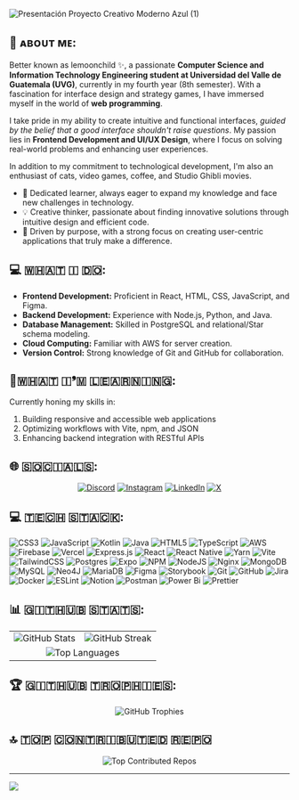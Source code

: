 ![Presentación Proyecto Creativo Moderno Azul (1)](https://github.com/user-attachments/assets/2d9b4029-73a0-4261-8e89-0c825350b46a)

## 💫 ᴀʙᴏᴜᴛ ᴍᴇ:
Better known as lemoonchild ✨, a passionate **Computer Science and Information Technology Engineering student at Universidad del Valle de Guatemala (UVG)**, currently in my fourth year (8th semester). With a fascination for interface design and strategy games, I have immersed myself in the world of **web programming**.

I take pride in my ability to create intuitive and functional interfaces, _guided by the belief that a good interface shouldn't raise questions_. My passion lies in **Frontend Development and UI/UX Design**, where I focus on solving real-world problems and enhancing user experiences.

In addition to my commitment to technological development, I'm also an enthusiast of cats, video games, coffee, and Studio Ghibli movies.

- 🌟 Dedicated learner, always eager to expand my knowledge and face new challenges in technology.
- 💡 Creative thinker, passionate about finding innovative solutions through intuitive design and efficient code.
- 🎯 Driven by purpose, with a strong focus on creating user-centric applications that truly make a difference.

## 💻 ​🇼​​🇭​​🇦​​🇹​ ​🇮​ ​🇩​​🇴​:
- **Frontend Development:** Proficient in React, HTML, CSS, JavaScript, and Figma.
- **Backend Development:** Experience with Node.js, Python, and Java.
- **Database Management:** Skilled in PostgreSQL and relational/Star schema modeling.
- **Cloud Computing:** Familiar with AWS for server creation.
- **Version Control:** Strong knowledge of Git and GitHub for collaboration.

## 🌱​🇼​​🇭​​🇦​​🇹​ ​🇮​❜​🇲​ ​🇱​​🇪​​🇦​​🇷​​🇳​​🇮​​🇳​​🇬​: 
Currently honing my skills in:

1. Building responsive and accessible web applications
2. Optimizing workflows with Vite, npm, and JSON
3. Enhancing backend integration with RESTful APIs

## 🌐 ​🇸​​🇴​​🇨​​🇮​​🇦​​🇱​​🇸​:

<div align="center">
  <a href="https://discord.gg/lemoonchildd"><img src="https://img.shields.io/badge/Discord-%237289DA.svg?logo=discord&logoColor=white" alt="Discord"></a>
  <a href="https://www.instagram.com/limoonchildd/?hl=es"><img src="https://img.shields.io/badge/Instagram-%23E4405F.svg?logo=Instagram&logoColor=white" alt="Instagram"></a>
  <a href="https://www.linkedin.com/in/nahomy-castro-web-ui-ux/"><img src="https://img.shields.io/badge/LinkedIn-%230077B5.svg?logo=linkedin&logoColor=white" alt="LinkedIn"></a>
  <a href="https://x.com/lemoonchildd"><img src="https://img.shields.io/badge/X-black.svg?logo=X&logoColor=white" alt="X"></a>
</div>

## 💻 ​🇹​​🇪​​🇨​​🇭​ ​🇸​​🇹​​🇦​​🇨​​🇰​:
![CSS3](https://img.shields.io/badge/css3-%231572B6.svg?style=for-the-badge&logo=css3&logoColor=white) ![JavaScript](https://img.shields.io/badge/javascript-%23323330.svg?style=for-the-badge&logo=javascript&logoColor=%23F7DF1E) ![Kotlin](https://img.shields.io/badge/kotlin-%237F52FF.svg?style=for-the-badge&logo=kotlin&logoColor=white) ![Java](https://img.shields.io/badge/java-%23ED8B00.svg?style=for-the-badge&logo=openjdk&logoColor=white) ![HTML5](https://img.shields.io/badge/html5-%23E34F26.svg?style=for-the-badge&logo=html5&logoColor=white) ![TypeScript](https://img.shields.io/badge/typescript-%23007ACC.svg?style=for-the-badge&logo=typescript&logoColor=white) ![AWS](https://img.shields.io/badge/AWS-%23FF9900.svg?style=for-the-badge&logo=amazon-aws&logoColor=white) ![Firebase](https://img.shields.io/badge/firebase-%23039BE5.svg?style=for-the-badge&logo=firebase) ![Vercel](https://img.shields.io/badge/vercel-%23000000.svg?style=for-the-badge&logo=vercel&logoColor=white) ![Express.js](https://img.shields.io/badge/express.js-%23404d59.svg?style=for-the-badge&logo=express&logoColor=%2361DAFB) ![React](https://img.shields.io/badge/react-%2320232a.svg?style=for-the-badge&logo=react&logoColor=%2361DAFB) ![React Native](https://img.shields.io/badge/react_native-%2320232a.svg?style=for-the-badge&logo=react&logoColor=%2361DAFB) ![Yarn](https://img.shields.io/badge/yarn-%232C8EBB.svg?style=for-the-badge&logo=yarn&logoColor=white) ![Vite](https://img.shields.io/badge/vite-%23646CFF.svg?style=for-the-badge&logo=vite&logoColor=white) ![TailwindCSS](https://img.shields.io/badge/tailwindcss-%2338B2AC.svg?style=for-the-badge&logo=tailwind-css&logoColor=white) ![Postgres](https://img.shields.io/badge/postgres-%23316192.svg?style=for-the-badge&logo=postgresql&logoColor=white) ![Expo](https://img.shields.io/badge/expo-1C1E24?style=for-the-badge&logo=expo&logoColor=#D04A37) ![NPM](https://img.shields.io/badge/NPM-%23CB3837.svg?style=for-the-badge&logo=npm&logoColor=white) ![NodeJS](https://img.shields.io/badge/node.js-6DA55F?style=for-the-badge&logo=node.js&logoColor=white) ![Nginx](https://img.shields.io/badge/nginx-%23009639.svg?style=for-the-badge&logo=nginx&logoColor=white) ![MongoDB](https://img.shields.io/badge/MongoDB-%234ea94b.svg?style=for-the-badge&logo=mongodb&logoColor=white) ![MySQL](https://img.shields.io/badge/mysql-4479A1.svg?style=for-the-badge&logo=mysql&logoColor=white) ![Neo4J](https://img.shields.io/badge/Neo4j-008CC1?style=for-the-badge&logo=neo4j&logoColor=white) ![MariaDB](https://img.shields.io/badge/MariaDB-003545?style=for-the-badge&logo=mariadb&logoColor=white) ![Figma](https://img.shields.io/badge/figma-%23F24E1E.svg?style=for-the-badge&logo=figma&logoColor=white) ![Storybook](https://img.shields.io/badge/-Storybook-FF4785?style=for-the-badge&logo=storybook&logoColor=white) ![Git](https://img.shields.io/badge/git-%23F05033.svg?style=for-the-badge&logo=git&logoColor=white) ![GitHub](https://img.shields.io/badge/github-%23121011.svg?style=for-the-badge&logo=github&logoColor=white) ![Jira](https://img.shields.io/badge/jira-%230A0FFF.svg?style=for-the-badge&logo=jira&logoColor=white) ![Docker](https://img.shields.io/badge/docker-%230db7ed.svg?style=for-the-badge&logo=docker&logoColor=white) ![ESLint](https://img.shields.io/badge/ESLint-4B3263?style=for-the-badge&logo=eslint&logoColor=white) ![Notion](https://img.shields.io/badge/Notion-%23000000.svg?style=for-the-badge&logo=notion&logoColor=white) ![Postman](https://img.shields.io/badge/Postman-FF6C37?style=for-the-badge&logo=postman&logoColor=white) ![Power Bi](https://img.shields.io/badge/power_bi-F2C811?style=for-the-badge&logo=powerbi&logoColor=black) ![Prettier](https://img.shields.io/badge/prettier-%23F7B93E.svg?style=for-the-badge&logo=prettier&logoColor=black)

## 📊 ​🇬​​🇮​​🇹​​🇭​​🇺​​🇧​ ​🇸​​🇹​​🇦​​🇹​​🇸​:

<table align="center">
  <tr>
    <td><img src="https://github-readme-stats.vercel.app/api?username=lemoonchild&theme=dark&hide_border=false&include_all_commits=true&count_private=true" alt="GitHub Stats"></td>
    <td><img src="https://github-readme-streak-stats.herokuapp.com/?user=lemoonchild&theme=dark&hide_border=false" alt="GitHub Streak"></td>
  </tr>
  <tr>
    <td colspan="2" align="center"><img src="https://github-readme-stats.vercel.app/api/top-langs/?username=lemoonchild&theme=dark&hide_border=false&include_all_commits=true&count_private=true&layout=compact" alt="Top Languages"></td>
  </tr>
</table>

## 🏆 ​🇬​​🇮​​🇹​​🇭​​🇺​​🇧​ ​🇹​​🇷​​🇴​​🇵​​🇭​​🇮​​🇪​​🇸​:
<div align="center">
  <img src="https://github-profile-trophy.vercel.app/?username=lemoonchild&theme=gruvbox&no-frame=true&no-bg=false&margin-w=4" alt="GitHub Trophies">
</div>

## 🔝 ​🇹​​🇴​​🇵​ ​🇨​​🇴​​🇳​​🇹​​🇷​​🇮​​🇧​​🇺​​🇹​​🇪​​🇩​ ​🇷​​🇪​​🇵​​🇴​
<div align="center">
  <img src="https://github-contributor-stats.vercel.app/api?username=lemoonchild&limit=5&theme=gruvbox&combine_all_yearly_contributions=true" alt="Top Contributed Repos">
</div>

---
[![](https://visitcount.itsvg.in/api?id=lemoonchild&icon=5&color=8)](https://visitcount.itsvg.in)

<!-- Proudly created with GPRM ( https://gprm.itsvg.in ) -->
